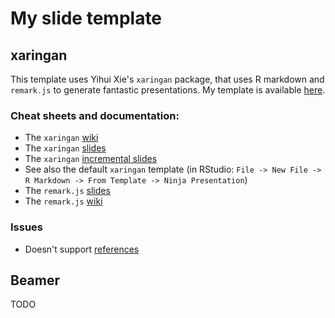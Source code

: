 # My slide template

## xaringan

This template uses Yihui Xie's `xaringan` package, that uses R
markdown and `remark.js` to generate fantastic presentations. My
template is available
[here](https://rawgit.com/lgatto/slide-templates/master/my_template.html).


### Cheat sheets and documentation:

- The `xaringan` [wiki](https://github.com/yihui/xaringan/wiki)
- The `xaringan` [slides](https://slides.yihui.name/xaringan/)
- The `xaringan` [incremental slides](https://slides.yihui.name/xaringan/incremental.html)
- See also the default `xaringan` template (in RStudio: `File -> New
  File -> R Markdown -> From Template -> Ninja Presentation`)
- The `remark.js` [slides](https://remarkjs.com/)
- The `remark.js` [wiki](https://github.com/gnab/remark/wiki)


### Issues

- Doesn't support [references](https://github.com/yihui/xaringan/issues/26)

## Beamer

TODO

